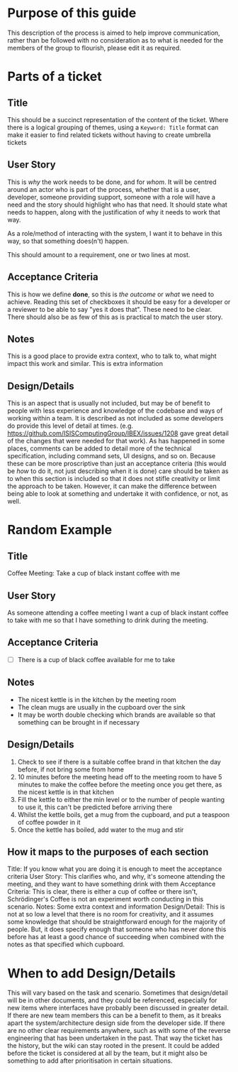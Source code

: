 # Purpose of this guide
This description of the process is aimed to help improve communication, rather than be followed with no consideration as to what is needed for the members of the group to flourish, please edit it as required.

# Parts of a ticket

## Title
This should be a succinct representation of the content of the ticket.
Where there is a logical grouping of themes, using a `Keyword: Title` format can make it easier to find related tickets without having to create umbrella tickets

## User Story
This is *why* the work needs to be done, and for *whom*.
It will be centred around an actor who is part of the process, whether that is a user, developer, someone providing support, someone with a role will have a need and the story should highlight who has that need.
It should state what needs to happen, along with the justification of why it needs to work that way.

As a role/method of interacting with the system, I want it to behave in this way, so that something does(n't) happen.

This should amount to a requirement, one or two lines at most.

## Acceptance Criteria
This is how we define **done**, so this is *the outcome* or *what* we need to achieve. Reading this set of checkboxes it should be easy for a developer or a reviewer to be able to say "yes it does that". These need to be clear. There should also be as few of this as is practical to match the user story. 
## Notes
This is a good place to provide extra context, who to talk to, what might impact this work and similar. This is extra information

## Design/Details
This is an aspect that is usually not included, but may be of benefit to people with less experience and knowledge of the codebase and ways of working within a team.
It is described as not included as some developers do provide this level of detail at times. (e.g. https://github.com/ISISComputingGroup/IBEX/issues/1208 gave great detail of the changes that were needed for that work). As has happened in some places, comments can be added to detail more of the technical specification, including command sets, UI designs, and so on.
Because these can be more proscriptive than just an acceptance criteria (this would be *how* to do it, not just describing when it is done) care should be taken as to when this section is included so that it does not stifle creativity or limit the approach to be taken. However, it can make the difference between being able to look at something and undertake it with confidence, or not, as well.

# Random Example

## Title
Coffee Meeting: Take a cup of black instant coffee with me
## User Story
As someone attending a coffee meeting I want a cup of black instant coffee to take with me so that I have something to drink during the meeting.
## Acceptance Criteria
- [ ] There is a cup of black coffee available for me to take
## Notes
- The nicest kettle is in the kitchen by the meeting room
- The clean mugs are usually in the cupboard over the sink
- It may be worth double checking which brands are available so that something can be brought in if necessary
## Design/Details
1. Check to see if there is a suitable coffee brand in that kitchen the day before, if not bring some from home
2. 10 minutes before the meeting head off to the meeting room to have 5 minutes to make the coffee before the meeting once you get there, as the nicest kettle is in that kitchen
3. Fill the kettle to either the min level or to the number of people wanting to use it, this can't be predicted before arriving there
4. Whilst the kettle boils, get a mug from the cupboard, and put a teaspoon of coffee powder in it
5. Once the kettle has boiled, add water to the mug and stir
## How it maps to the purposes of each section
Title: If you know what you are doing it is enough to meet the acceptance criteria
User Story: This clarifies who, and why, it's someone attending the meeting, and they want to have something drink with them
Acceptance Criteria: This is clear, there is either a cup of coffee or there isn't, Schrödinger's Coffee is not an experiment worth conducting in this scenario.
Notes: Some extra context and information
Design/Detail: This is not at so low a level that there is no room for creativity, and it assumes some knowledge that should be straightforward enough for the majority of people. But, it does specify enough that someone who has never done this before has at least a good chance of succeeding when combined with the notes as that specified which cupboard.

# When to add Design/Details
This will vary based on the task and scenario.
Sometimes that design/detail will be in other documents, and they could be referenced, especially for new items where interfaces have probably been discussed in greater detail.
If there are new team members this can be a benefit to them, as it breaks apart the system/architecture design side from the developer side.
If there are no other clear requirements anywhere, such as with some of the reverse engineering that has been undertaken in the past. That way the ticket has the history, but the wiki can stay rooted in the present.
It could be added before the ticket is considered at all by the team, but it might also be something to add after prioritisation in certain situations.

